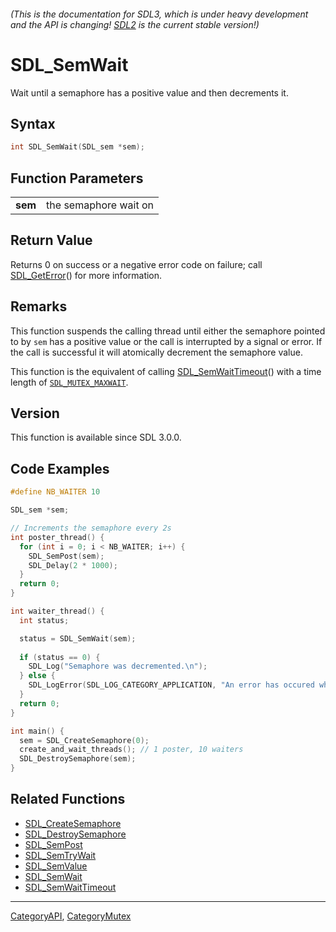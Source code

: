 ###### (This is the documentation for SDL3, which is under heavy development and the API is changing! [SDL2](https://wiki.libsdl.org/SDL2/) is the current stable version!)
# SDL_SemWait

Wait until a semaphore has a positive value and then decrements it.

## Syntax

```c
int SDL_SemWait(SDL_sem *sem);

```

## Function Parameters

|             |                       |
| ----------- | --------------------- |
| **sem**     | the semaphore wait on |

## Return Value

Returns 0 on success or a negative error code on failure; call
[SDL_GetError](SDL_GetError)() for more information.

## Remarks

This function suspends the calling thread until either the semaphore
pointed to by `sem` has a positive value or the call is interrupted by a
signal or error. If the call is successful it will atomically decrement the
semaphore value.

This function is the equivalent of calling
[SDL_SemWaitTimeout](SDL_SemWaitTimeout)() with a time length of
[`SDL_MUTEX_MAXWAIT`](SDL_MUTEX_MAXWAIT).

## Version

This function is available since SDL 3.0.0.

## Code Examples

<!-- # Begin Semaphore Example -->
```c
#define NB_WAITER 10

SDL_sem *sem;

// Increments the semaphore every 2s
int poster_thread() {
  for (int i = 0; i < NB_WAITER; i++) {
    SDL_SemPost(sem);
    SDL_Delay(2 * 1000);
  }
  return 0;
}

int waiter_thread() {
  int status;

  status = SDL_SemWait(sem);
  
  if (status == 0) {
    SDL_Log("Semaphore was decremented.\n");
  } else {
    SDL_LogError(SDL_LOG_CATEGORY_APPLICATION, "An error has occured while waiting: %s\n", SDL_GetError());
  }
  return 0;
}

int main() {
  sem = SDL_CreateSemaphore(0);
  create_and_wait_threads(); // 1 poster, 10 waiters
  SDL_DestroySemaphore(sem);
}
```
<!-- # End Semaphore Example -->

## Related Functions

* [SDL_CreateSemaphore](SDL_CreateSemaphore)
* [SDL_DestroySemaphore](SDL_DestroySemaphore)
* [SDL_SemPost](SDL_SemPost)
* [SDL_SemTryWait](SDL_SemTryWait)
* [SDL_SemValue](SDL_SemValue)
* [SDL_SemWait](SDL_SemWait)
* [SDL_SemWaitTimeout](SDL_SemWaitTimeout)

----
[CategoryAPI](CategoryAPI), [CategoryMutex](CategoryMutex)


